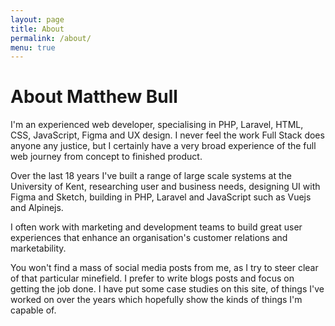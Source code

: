 ```yaml
---
layout: page
title: About
permalink: /about/
menu: true
---
```


# About Matthew Bull

I'm an experienced web developer, specialising in PHP, Laravel, HTML, CSS, JavaScript, Figma and UX design. I never feel the work Full Stack does anyone any justice, but I certainly have a very broad experience of the full web journey from concept to finished product.

Over the last 18 years I've built a range of large scale systems at the University of Kent, researching user and business needs, designing UI with Figma and Sketch, building in PHP, Laravel and JavaScript such as Vuejs and Alpinejs.

I often work with marketing and development teams to build great user experiences that enhance an organisation's customer relations and marketability. 

You won't find a mass of social media posts from me, as I try to steer clear of that particular minefield. I prefer to write blogs posts and focus on getting the job done. I have put some case studies on this site, of things I've worked on over the years which hopefully show the kinds of things I'm capable of.